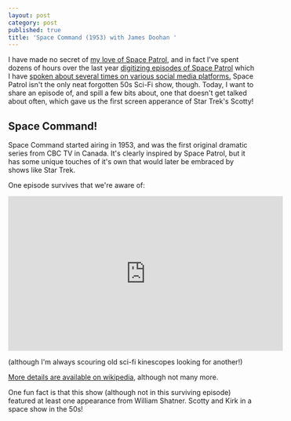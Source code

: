 ```yaml
---
layout: post
category: post
published: true
title: 'Space Command (1953) with James Doohan '
---
```

I have made no secret of [my love of Space Patrol](http://ajroach42.com/space-patrol-1950/), and in fact I've spent dozens of hours over the last year [digitizing episodes of Space Patrol](https://twitter.com/ajroach42/status/1415849218066026499) which I have [spoken about several times on various social media platforms.](https://twitter.com/ajroach42/status/1415849218066026499) Space Patrol isn't the only neat forgotten 50s Sci-Fi show, though. Today, I want to share an episode of, and spill a few bits about, one that doesn't get talked about often, which gave us the first screen apperance of Star Trek's Scotty! 

## Space Command! 

Space Command started airing in 1953, and was the first original dramatic series from CBC TV in Canada. It's clearly inspired by Space Patrol, but it has some unique touches of it's own that would later be embraced by shows like Star Trek. 

One episode survives that we're aware of: 

<iframe width="560" height="315" sandbox="allow-same-origin allow-scripts allow-popups" src="https://mountaintown.video/videos/embed/413c4159-5587-462e-9347-4addfe393909" frameborder="0" allowfullscreen></iframe>

(although I'm always scouring old sci-fi kinescopes looking for another!) 

[More details are available on wikipedia](https://en.wikipedia.org/wiki/Space_Command_(TV_series)), although not many more. 

One fun fact is that this show (although not in this surviving episode) featured at least one appearance from William Shatner. Scotty and Kirk in a space show in the 50s!
